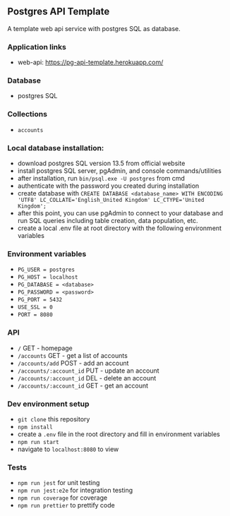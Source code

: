 ## Postgres API Template

A template web api service with postgres SQL as database.

### Application links

- web-api: https://pg-api-template.herokuapp.com/

### Database

- postgres SQL

### Collections

- `accounts`

### Local database installation:

- download postgres SQL version 13.5 from official website
- install postgres SQL server, pgAdmin, and console commands/utilities
- after installation, run `bin/psql.exe -U postgres` from cmd
- authenticate with the password you created during installation
- create database with `CREATE DATABASE <database_name> WITH ENCODING 'UTF8' LC_COLLATE='English_United Kingdom' LC_CTYPE='United Kingdom';`
- after this point, you can use pgAdmin to connect to your database and run SQL queries including table creation, data population, etc.
- create a local .env file at root directory with the following environment variables

### Environment variables

- `PG_USER = postgres`
- `PG_HOST = localhost`
- `PG_DATABASE = <database>`
- `PG_PASSWORD = <password>`
- `PG_PORT = 5432`
- `USE_SSL = 0`
- `PORT = 8080`

### API

- `/` GET - homepage
- `/accounts` GET - get a list of accounts
- `/accounts/add` POST - add an account
- `/accounts/:account_id` PUT - update an account
- `/accounts/:account_id` DEL - delete an account
- `/accounts/:account_id` GET - get an account

### Dev environment setup

- `git clone` this repository
- `npm install`
- create a `.env` file in the root directory and fill in environment variables
- `npm run start`
- navigate to `localhost:8080` to view

### Tests

- `npm run jest` for unit testing
- `npm run jest:e2e` for integration testing
- `npm run coverage` for coverage
- `npm run prettier` to prettify code
